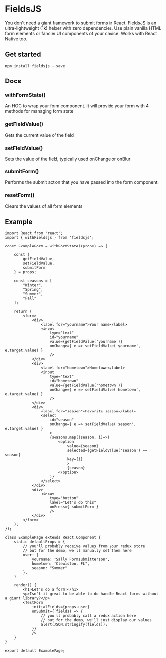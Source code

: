 # FieldsJS

You don't need a giant framework to submit forms in React. FieldsJS is an ultra-lightweight (1k) helper with zero dependencies. Use plain vanilla HTML form elements or fancier UI components of your choice. Works with React Native too.


## Get started
`npm install fieldsjs --save`

## Docs

### withFormState()
An HOC to wrap your form component. It will provide your form with 4 methods for managing form state

### getFieldValue()
Gets the current value of the field

### setFieldValue()
Sets the value of the field, typically used onChange or onBlur

### submitForm()
Performs the submit action that you have passed into the form component.

### resetForm()
Clears the values of all form elements


## Example
```
import React from 'react';
import { withFieldsjs } from 'fieldsjs';

const ExampleForm = withFormState((props) => {

	const {
		getFieldValue,
		setFieldValue,
		submitForm
	} = props;

	const seasons = [
		"Winter",
		"Spring",
		"Summer",
		"Fall"
	];

	return (
		<form>
			<div>
				<label for="yourname">Your name</label>
				<input
					type="text"
					id="yourname"
					value={getFieldValue('yourname')}
					onChange={ e => setFieldValue('yourname', e.target.value) }
					/>
			</div>
			<div>
				<label for="hometown">Hometown</label>
				<input
					type="text"
					id="hometown"
					value={getFieldValue('hometown')}
					onChange={ e => setFieldValue('hometown', e.target.value) }
					/>
			</div>
			<div>
				<label for="season">Favorite season</label>
				<select
					id="season"
					onChange={ e => setFieldValue('season', e.target.value) }
					>
					{seasons.map((season, i)=>(
						<option
							value={season}
							selected={getFieldValue('season') == season}
							key={i}
							>
							{season}
						</option>
					)}
				</select>
			</div>
			<div>
				<input
					type="button"
					label="Let's do this"
					onPress={ submitForm }
					/>
			</div>
		</form>
	);
});

class ExamplePage extends React.Component {
	static defaultProps = {
		// you'll probably receive values from your redux store
		// but for the demo, we'll manually set them here
	    user: {
	    	yourname: "Sally Formsubmitterson",
	    	hometown: "Clewiston, FL",
	    	season: "Summer"
	    },
	}

	render() {
		<h1>Let's do a form!</h1>
		<p>Isn't it great to be able to do handle React forms without a giant library?</p>
		<TestForm
			initialFields={props.user}
			onSubmit={(fields) => {
				// you'll probably call a redux action here
				// but for the demo, we'll just display our values
				alert(JSON.stringify(fields));
			}}
			/>
	}
}

export default ExamplePage;

```